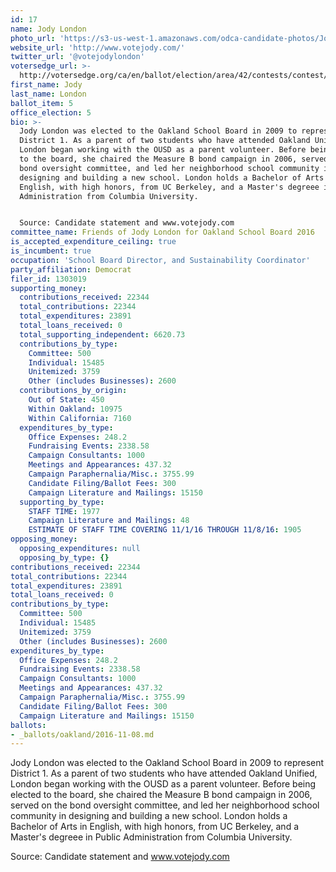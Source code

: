 ```yaml
---
id: 17
name: Jody London
photo_url: 'https://s3-us-west-1.amazonaws.com/odca-candidate-photos/Jody-London2.jpg.png'
website_url: 'http://www.votejody.com/'
twitter_url: '@votejodylondon'
votersedge_url: >-
  http://votersedge.org/ca/en/ballot/election/area/42/contests/contest/13216/candidate/130693?&county=Alameda%20County&election_authority_id=1
first_name: Jody
last_name: London
ballot_item: 5
office_election: 5
bio: >-
  Jody London was elected to the Oakland School Board in 2009 to represent
  District 1. As a parent of two students who have attended Oakland Unified,
  London began working with the OUSD as a parent volunteer. Before being elected
  to the board, she chaired the Measure B bond campaign in 2006, served on the
  bond oversight committee, and led her neighborhood school community in
  designing and building a new school. London holds a Bachelor of Arts in
  English, with high honors, from UC Berkeley, and a Master's degreee in Public
  Administration from Columbia University. 


  Source: Candidate statement and www.votejody.com
committee_name: Friends of Jody London for Oakland School Board 2016
is_accepted_expenditure_ceiling: true
is_incumbent: true
occupation: 'School Board Director, and Sustainability Coordinator'
party_affiliation: Democrat
filer_id: 1303019
supporting_money:
  contributions_received: 22344
  total_contributions: 22344
  total_expenditures: 23891
  total_loans_received: 0
  total_supporting_independent: 6620.73
  contributions_by_type:
    Committee: 500
    Individual: 15485
    Unitemized: 3759
    Other (includes Businesses): 2600
  contributions_by_origin:
    Out of State: 450
    Within Oakland: 10975
    Within California: 7160
  expenditures_by_type:
    Office Expenses: 248.2
    Fundraising Events: 2338.58
    Campaign Consultants: 1000
    Meetings and Appearances: 437.32
    Campaign Paraphernalia/Misc.: 3755.99
    Candidate Filing/Ballot Fees: 300
    Campaign Literature and Mailings: 15150
  supporting_by_type:
    STAFF TIME: 1977
    Campaign Literature and Mailings: 48
    ESTIMATE OF STAFF TIME COVERING 11/1/16 THROUGH 11/8/16: 1905
opposing_money:
  opposing_expenditures: null
  opposing_by_type: {}
contributions_received: 22344
total_contributions: 22344
total_expenditures: 23891
total_loans_received: 0
contributions_by_type:
  Committee: 500
  Individual: 15485
  Unitemized: 3759
  Other (includes Businesses): 2600
expenditures_by_type:
  Office Expenses: 248.2
  Fundraising Events: 2338.58
  Campaign Consultants: 1000
  Meetings and Appearances: 437.32
  Campaign Paraphernalia/Misc.: 3755.99
  Candidate Filing/Ballot Fees: 300
  Campaign Literature and Mailings: 15150
ballots:
- _ballots/oakland/2016-11-08.md
---
```

Jody London was elected to the Oakland School Board in 2009 to represent District 1. As a parent of two students who have attended Oakland Unified, London began working with the OUSD as a parent volunteer. Before being elected to the board, she chaired the Measure B bond campaign in 2006, served on the bond oversight committee, and led her neighborhood school community in designing and building a new school. London holds a Bachelor of Arts in English, with high honors, from UC Berkeley, and a Master's degreee in Public Administration from Columbia University. 

Source: Candidate statement and www.votejody.com
